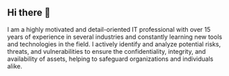 ## Hi there 👋

I am a highly motivated and detail-oriented IT professional with over 15 years of experience in several industries and constantly learning new tools and technologies in the field. I actively identify and analyze potential risks, threats, and vulnerabilities to ensure the confidentiality, integrity, and availability of assets, helping to safeguard organizations and individuals alike.

<!--
**tofeeq1982/tofeeq1982** is a ✨ _special_ ✨ repository because its `README.md` (this file) appears on your GitHub profile.

Here are some ideas to get you started:


- 🔭 I’m currently working on ...
- 🌱 I’m currently learning ...
- 👯 I’m looking to collaborate on ...
- 🤔 I’m looking for help with ...
- 💬 Ask me about ...
- 📫 How to reach me: ...
- 😄 Pronouns: ...
- ⚡ Fun fact: ...
-->
